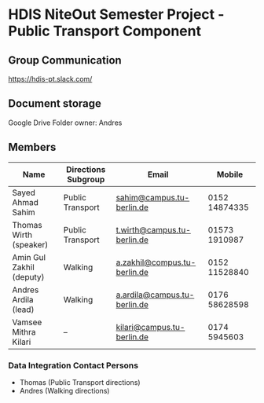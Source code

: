 # HDIS NiteOut Semester Project - Public Transport Component

## Group Communication

https://hdis-pt.slack.com/

## Document storage

Google Drive
Folder owner: Andres

## Members

Name | Directions Subgroup | Email| Mobile
--- | --- | --- | ---
Sayed Ahmad Sahim  | Public Transport | <sahim@campus.tu-berlin.de> | 0152 14874335
Thomas Wirth (speaker) | Public Transport | <t.wirth@campus.tu-berlin.de> | 01573 1910987
Amin Gul Zakhil (deputy) | Walking | <a.zakhil@compus.tu-berlin.de> | 0152 11528840
Andres Ardila (lead) | Walking | <a.ardila@campus.tu-berlin.de> | 0176 58628598
Vamsee Mithra Kilari | – | <kilari@campus.tu-berlin.de> | 0174 5945603


### Data Integration Contact Persons

* Thomas (Public Transport directions)
* Andres (Walking directions)

